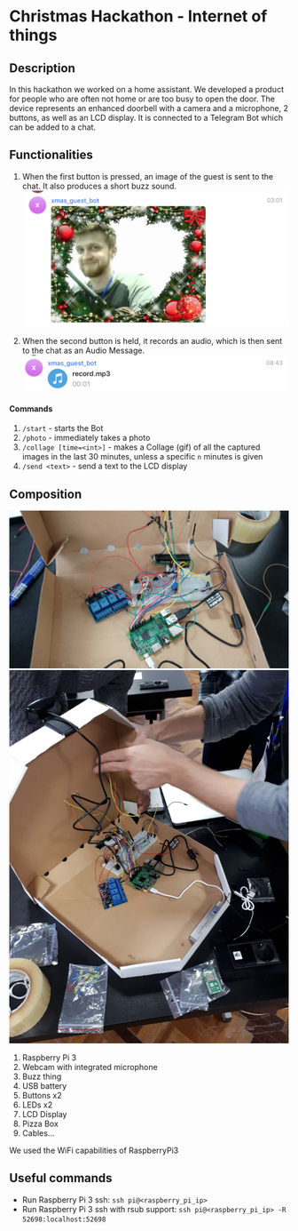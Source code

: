 # Christmas Hackathon - Internet of things

## Description

In this hackathon we worked on a home assistant. We developed a product for people who are often not home or are too busy to open the door. The device represents an enhanced doorbell with a camera and a microphone, 2 buttons, as well as an LCD display. It is connected to a Telegram Bot which can be added to a chat.

## Functionalities
  1. When the first button is pressed, an image of the guest is sent to the chat. It also produces a short buzz sound.
  ![btn1](./imgs/btn_1.jpg)

  2. When the second button is held, it records an audio, which is then sent to the chat as an Audio Message.
  ![btn2](./imgs/audio_msg.png)

#### Commands
  1. `/start` - starts the Bot
  2. `/photo` - immediately takes a photo
  3. `/collage [time=<int>]` - makes a Collage (gif) of all the captured images in the last 30 minutes, unless a specific `n` minutes is given
  4. `/send <text>` - send a text to the LCD display

## Composition
![look_inside0](./imgs/look_inside_0.jpg)
![look_inside0](./imgs/look_inside_1.jpg)
  1. Raspberry Pi 3
  2. Webcam with integrated microphone
  3. Buzz thing
  4. USB battery
  5. Buttons x2
  6. LEDs x2
  7. LCD Display
  8. Pizza Box
  9. Cables...

We used the WiFi capabilities of RaspberryPi3

## Useful commands
* Run Raspberry Pi 3 ssh: `ssh pi@<raspberry_pi_ip>`
* Run Raspberry Pi 3 ssh with rsub support: `ssh pi@<raspberry_pi_ip> -R 52698:localhost:52698`
